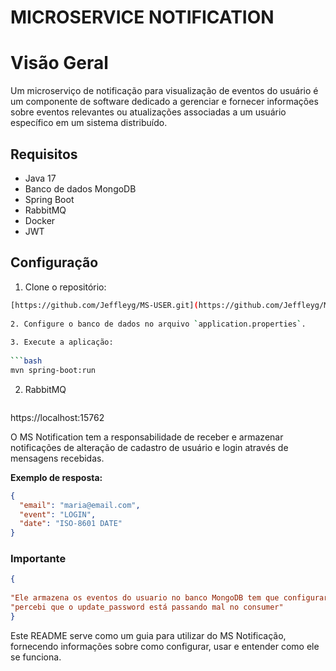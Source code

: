 # MICROSERVICE NOTIFICATION

# Visão Geral
Um microserviço de notificação para visualização de eventos do usuário é um componente de software dedicado a gerenciar e fornecer informações sobre eventos relevantes ou atualizações associadas a um usuário específico em um sistema distribuído.

 
## Requisitos
 
- Java 17 
- Banco de dados MongoDB
- Spring Boot
- RabbitMQ
- Docker
- JWT
 
## Configuração

1. Clone o repositório:
 
```bash
[https://github.com/Jeffleyg/MS-USER.git](https://github.com/Jeffleyg/MS-Notification.git)
 
2. Configure o banco de dados no arquivo `application.properties`.
 
3. Execute a aplicação:
 
```bash
mvn spring-boot:run
```
2. RabbitMQ

   ```bash
https://localhost:15762
 
 
O MS Notification tem a responsabilidade de receber e armazenar notificações de alteração de cadastro de usuário e login através de mensagens recebidas.
 
**Exemplo de resposta:**
```json
{
  "email": "maria@email.com",
  "event": "LOGIN",
  "date": "ISO-8601 DATE"
}

```

### Importante

```json
{
  
"Ele armazena os eventos do usuario no banco MongoDB tem que configurar o seu banco antes que ele seja foncional"
"percebi que o update_password está passando mal no consumer"
}
```

Este README serve como um guia para utilizar do MS Notificação, fornecendo informações sobre como configurar, usar e entender como ele se funciona.





